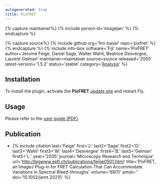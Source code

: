 ```yaml
---
autogenerated: true
title: PixFRET
---
```



{% capture maintainer%}
{% include person id='imagejan' %}
{% endcapture %}

{% capture source%}
{% include github org='fmi-basel' repo='pixfret' %}
{% endcapture %}
{% include info-box software='Fiji' name='PixFRET' author='Jerome Feige, Daniel Sage, Walter Wahli, Beatrice Desvergne, Laurent Gelman' maintainer=maintainer source=source released='2005' latest-version='1.5.2' status='stable' category='[Analysis](/plugin-index#analysis)' %}

## Installation

To install the plugin, activate the **PixFRET** [update site](/update-sites/following) and restart Fiji.

## Usage

Please refer to the [user guide (PDF)](/media/pixfret-userguide.pdf).

## Publication

-   {% include citation last='Feige' first='J.' last2='Sage' first2='D.' last3='Wahli' first3='W.' last4='Desvergne' first4='B.' last5='Gelman' first5='L.' year='2005' journal='Microscopy Research and Technique' url='http://bigwww.epfl.ch/publications/feige0501.html' title='PixFRET, an ImageJ Plug-in for FRET Calculation That Can Accommodate Variations in Spectral Bleed-throughs' volume='68(1)' pmid='' doi='10.1002/jemt.20215' %}
